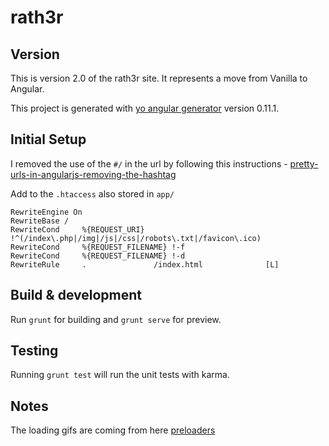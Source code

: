# rath3r

## Version

This is version 2.0 of the rath3r site. It represents a move from Vanilla to Angular.

This project is generated with [yo angular generator](https://github.com/yeoman/generator-angular)
version 0.11.1.

## Initial Setup

I removed the use of the `#/` in the url by following this instructions - [pretty-urls-in-angularjs-removing-the-hashtag](https://scotch.io/quick-tips/pretty-urls-in-angularjs-removing-the-hashtag)
 
Add to the `.htaccess` also stored in `app/`

    RewriteEngine On
    RewriteBase /
    RewriteCond     %{REQUEST_URI} !^(/index\.php|/img|/js|/css|/robots\.txt|/favicon\.ico)
    RewriteCond     %{REQUEST_FILENAME} !-f
    RewriteCond     %{REQUEST_FILENAME} !-d
    RewriteRule     .               /index.html              [L]

## Build & development

Run `grunt` for building and `grunt serve` for preview.

## Testing

Running `grunt test` will run the unit tests with karma.

## Notes

The loading gifs are coming from here [preloaders](http://preloaders.net/)
